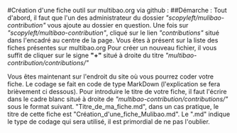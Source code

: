 #Création d'une fiche outil sur multibao.org via github :
##Démarche :
Tout d'abord, il faut que l'un des administrateur du dossier *"scopyleft/mulibao-contribution"* vous ajoute au dossier en question.
Une fois sur *"scopyleft/multibao-contribution"*, cliqué sur le lien *"contributions"* situé dans l'encadré au centre de la page.
Vous êtes à présent sur la liste des fiches présentes sur multibao.org
Pour créer un nouveau fichier, il vous suffit de cliquer sur le signe **"+"** situé à droite du titre  *"multibao-contribution/contributions/"*

Vous êtes maintenant sur l'endroit du site où vous pourrez coder votre fiche. Le codage se fait en code de type MarkDown (l'explication se fera brièvement ci dessous).
Pour introduire le titre de votre fiche, il faut l'écrire dans le cadre blanc situé à droite de *"multibao-contribution/contributions/"* sous le format suivant. 
"Titre_de_ma_fiche.md", dans un cas pratique, le titre de cette fiche est "Création_d'une_fiche_Mulibao.md". 
Le ".md" indique le type de codage qui sera utilisé, il est primordial de ne pas l'oublier. 






